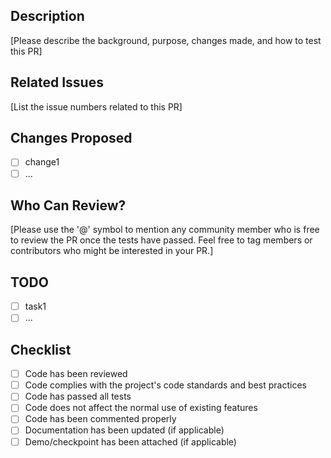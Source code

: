 
## Description

[Please describe the background, purpose, changes made, and how to test this PR]

## Related Issues

[List the issue numbers related to this PR]

## Changes Proposed

- [ ] change1
- [ ] ...

## Who Can Review?

[Please use the '@' symbol to mention any community member who is free to review the PR once the tests have passed. Feel free to tag members or contributors who might be interested in your PR.]

## TODO

- [ ] task1
- [ ] ...

## Checklist

- [ ]  Code has been reviewed
- [ ]  Code complies with the project's code standards and best practices
- [ ]  Code has passed all tests
- [ ]  Code does not affect the normal use of existing features
- [ ]  Code has been commented properly
- [ ]  Documentation has been updated (if applicable)
- [ ]  Demo/checkpoint has been attached (if applicable)
